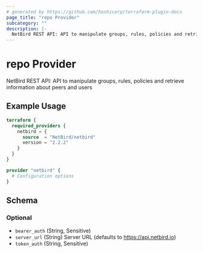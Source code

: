 ```yaml
---
# generated by https://github.com/hashicorp/terraform-plugin-docs
page_title: "repo Provider"
subcategory: ""
description: |-
  NetBird REST API: API to manipulate groups, rules, policies and retrieve information about peers and users
---
```


# repo Provider

NetBird REST API: API to manipulate groups, rules, policies and retrieve information about peers and users

## Example Usage

```terraform
terraform {
  required_providers {
    netbird = {
      source  = "NetBird/netbird"
      version = "2.2.2"
    }
  }
}

provider "netbird" {
  # Configuration options
}
```

<!-- schema generated by tfplugindocs -->
## Schema

### Optional

- `bearer_auth` (String, Sensitive)
- `server_url` (String) Server URL (defaults to https://api.netbird.io)
- `token_auth` (String, Sensitive)
